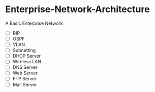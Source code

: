 # Enterprise-Network-Architecture
A Basic Enterprise Network

- [ ] RIP
- [ ] OSPF
- [ ] VLAN
- [ ] Subnetting
- [ ] DHCP Server
- [ ] Wireless LAN
- [ ] DNS Server 
- [ ] Web Server
- [ ] FTP Server
- [ ] Mail Server
